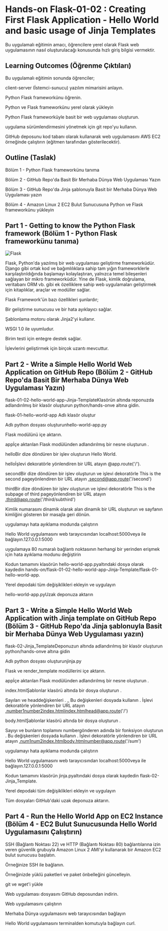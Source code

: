 # Hands-on Flask-01-02 : Creating First Flask Application - Hello World and basic usage of Jinja Templates

Bu uygulamalı eğitimin amacı, öğrencilere yerel olarak Flask web uygulamasının nasıl oluşturulacağı konusunda hızlı giriş bilgisi vermektir.

## Learning Outcomes (Öğrenme Çıktıları)

Bu uygulamalı eğitimin sonunda öğrenciler;

client-server (İstemci-sunucu) yazılım mimarisini anlayın.

Python Flask frameworkünu öğrenin.

Python ve Flask frameworkünu yerel olarak yükleyin

Python Flask frameworküyle basit bir web uygulaması oluşturun.

uygulama sürümlendirmesini yönetmek için git repo'yu kullanın.

GitHub deposunu kod tabanı olarak kullanarak web uygulamasını AWS EC2 örneğinde çalıştırın (eğitmen tarafından gösterilecektir).

## Outline (Taslak)

Bölüm 1 - Python Flask frameworkünu tanıma

Bölüm 2 - GitHub Repo'da Basit Bir Merhaba Dünya Web Uygulaması Yazın

Bölüm 3 - GitHub Repo'da Jinja şablonuyla Basit bir Merhaba Dünya Web Uygulaması yazın

Bölüm 4 - Amazon Linux 2 EC2 Bulut Sunucusuna Python ve Flask frameworkünu yükleyin

## Part 1 - Getting to know the Python Flask framework (Bölüm 1 - Python Flask frameworkünu tanıma)

![Flask](./flask.png)

Flask, Python'da yazılmış bir web uygulaması geliştirme frameworküdür. Django gibi ortak kod ve bağımlılıklara sahip tam yığın frameworklerle karşılaştırıldığında başlamayı kolaylaştıran, yalnızca temel bileşenleri sağlayan bir mikro frameworküdür.
Yine de Flask, kimlik doğrulama, veritabanı ORM vb. gibi ek özelliklere sahip web uygulamaları geliştirmek için kitaplıklar, araçlar ve modüller sağlar.

Flask Framework'ün bazı özellikleri şunlardır;

Bir geliştirme sunucusu ve bir hata ayıklayıcı sağlar.

Şablonlama motoru olarak Jinja2'yi kullanır.

WSGI 1.0 ile uyumludur.

Birim testi için entegre destek sağlar.

İşlevlerini geliştirmek için birçok uzantı mevcuttur.


## Part 2 - Write a Simple Hello World Web Application on GitHub Repo (Bölüm 2 - GitHub Repo'da Basit Bir Merhaba Dünya Web Uygulaması Yazın)

flask-01-02-hello-world-app-Jinja-TemplateKlasörün altında reponuzda adlandırılmış bir klasör oluşturun python/hands-onve altına gidin.

flask-01-hello-world-app Adlı klasör oluştur

Adlı python dosyası oluşturunhello-world-app.py

Flask modülünü içe aktarın.

appİçe aktarılan Flask modülünden adlandırılmış bir nesne oluşturun .

helloBir dize döndüren bir işlev oluşturun Hello World.

helloİşlevi dekoratörle yönlendiren bir URL atayın @app.route('/').

secondBir dize döndüren bir işlev oluşturun ve işlevi dekoratörle This is the second pageyönlendiren bir URL atayın .second@app.route('/second')

thirdBir dize döndüren bir işlev oluşturun ve işlevi dekoratörle This is the subpage of third pageyönlendiren bir URL atayın .third@app.route('/third/subthird')

Kimlik numarasını dinamik olarak alan dinamik bir URL oluşturun ve sayfanın kimliğini gösteren bir masajla geri dönün.

uygulamayı hata ayıklama modunda çalıştırın

Hello World uygulamasını web tarayıcısından localhost:5000veya ile bağlayın.127.0.0.1:5000

uygulamaya 80 numaralı bağlantı noktasının herhangi bir yerinden erişmek için hata ayıklama modunu değiştirin

Kodun tamamını klasörün hello-world-app.pyaltındaki dosya olarak kaydedin hands-on/flask-01-02-hello-world-app-Jinja-Template/flask-01-hello-world-app.

Yerel depodaki tüm değişiklikleri ekleyin ve uygulayın

hello-world-app.pyUzak deponuza aktarın


## Part 3 - Write a Simple Hello World Web Application with Jinja template on GitHub Repo (Bölüm 3 - GitHub Repo'da Jinja şablonuyla Basit bir Merhaba Dünya Web Uygulaması yazın)

flask-02-Jinja_TemplateDeponuzun altında adlandırılmış bir klasör oluşturun python/hands-onve altına gidin

Adlı python dosyası oluşturunjinja.py

Flask ve render_template modüllerini içe aktarın.

appİçe aktarılan Flask modülünden adlandırılmış bir nesne oluşturun .

index.htmlŞablonlar klasörü altında bir dosya oluşturun .

Sayıları ve headdeğişkenleri . _ Bu değişkenleri dosyada kullanın . İşlevi dekoratörle yönlendiren bir URL atayın .number1number2index.htmlindex.htmlhead@app.route('/')

body.htmlŞablonlar klasörü altında bir dosya oluşturun .

Sayıyı ve bunların toplamını numbergönderen adında bir fonksiyon oluşturun . Bu değişkenleri dosyada kullanın . İşlevi dekoratörle yönlendiren bir URL atayın .num1num2index.htmlbody.htmlnumber@app.route('/sum')

uygulamayı hata ayıklama modunda çalıştırın

Hello World uygulamasını web tarayıcısından localhost:5000veya ile bağlayın.127.0.0.1:5000

Kodun tamamını klasörün jinja.pyaltındaki dosya olarak kaydedin flask-02-Jinja_Template.

Yerel depodaki tüm değişiklikleri ekleyin ve uygulayın

Tüm dosyaları GitHub'daki uzak deponuza aktarın.

## Part 4 - Run the Hello World App on EC2 Instance (Bölüm 4 - EC2 Bulut Sunucusunda Hello World Uygulamasını Çalıştırın)

SSH (Bağlantı Noktası 22) ve HTTP (Bağlantı Noktası 80) bağlantılarına izin veren güvenlik grubuyla Amazon Linux 2 AMI'yi kullanarak bir Amazon EC2 bulut sunucusu başlatın.

Örneğinize SSH ile bağlanın.

Örneğinizde yüklü paketleri ve paket önbelleğini güncelleyin.

git ve wget'i yükle

Web uygulaması dosyasını GitHub deposundan indirin.

Web uygulamasını çalıştırın

Merhaba Dünya uygulamasını web tarayıcısından bağlayın

Hello World uygulamasını terminalden komutuyla bağlayın curl.